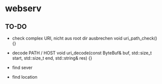 # webserv





## TO-DO

* check complex URI, nicht aus root dir ausbrechen
void uri_path_check() {}

* decode PATH / HOST
void uri_decode(const ByteBuf& buf, std::size_t start, std::size_t end, std::string& res) {}

* find sever
* find location
